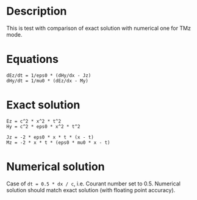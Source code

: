 # Description

This is test with comparison of exact solution with numerical one for TMz mode.

# Equations

```
dEz/dt = 1/eps0 * (dHy/dx - Jz)
dHy/dt = 1/mu0 * (dEz/dx - My)
```

# Exact solution

```
Ez = c^2 * x^2 * t^2
Hy = c^2 * eps0 * x^2 * t^2

Jz = -2 * eps0 * x * t * (x - t)
Mz = -2 * x * t * (eps0 * mu0 * x - t)
```

# Numerical solution

Case of `dt = 0.5 * dx / c`, i.e. Courant number set to 0.5. Numerical solution should match exact solution (with floating point accuracy).
